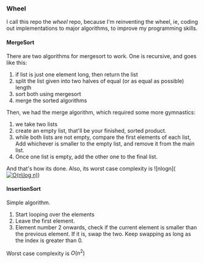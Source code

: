 ### Wheel


I call this repo the *wheel* repo, because I'm reinventing the wheel, ie, coding out implementations to major algorithms, to improve my programming skills.

#### MergeSort

There are two algorithms for mergesort to work. One is recursive, and goes like this:
1. if list is just one element long, then return the list
2. split the list given into two halves of equal (or as equal as possible) length
3. sort both using mergesort
4. merge the sorted algorithms


Then, we had the merge algorithm, which required some more gymnastics:
1. we take two lists
2. create an empty list, that'll be your finished, sorted product.
3. while both lists are not empty, compare the first elements of each list, Add whichever is smaller to the empty list, and remove it from the main list.
4. Once one list is empty, add the other one to the final list.


And that's how its done. Also, its worst case complexity is ![nlogn](<a href="http://www.codecogs.com/eqnedit.php?latex=O(n\log&space;n)" target="_blank"><img src="http://latex.codecogs.com/gif.latex?O(n\log&space;n)" title="O(n\log n)" /></a>)


#### InsertionSort

Simple algorithm. 

1. Start looping over the elements
2. Leave the first element.
3. Element number 2 onwards, check if the current element is smaller than the previous element. If it is, swap the two. Keep swapping as long as the index is greater than 0.

Worst case complexity is $O(n^2)$
